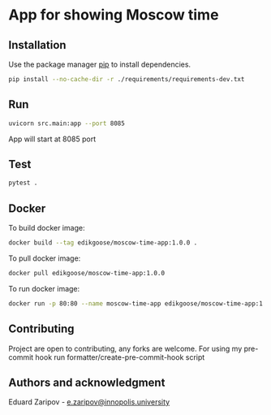 # App for showing Moscow time

## Installation

Use the package manager [pip](https://pip.pypa.io/en/stable/) to install dependencies.

```bash
pip install --no-cache-dir -r ./requirements/requirements-dev.txt
```

## Run

```bash
uvicorn src.main:app --port 8085
```
App will start at 8085 port

## Test
```bash
pytest .
```

## Docker
To build docker image:
```bash
docker build --tag edikgoose/moscow-time-app:1.0.0 .
```

To pull docker image:
```bash
docker pull edikgoose/moscow-time-app:1.0.0
```

To run docker image:
```bash
docker run -p 80:80 --name moscow-time-app edikgoose/moscow-time-app:1.0.0
```

## Contributing
Project are open to contributing, any forks are welcome.
For using my pre-commit hook run formatter/create-pre-commit-hook script

## Authors and acknowledgment
Eduard Zaripov - e.zaripov@innopolis.university